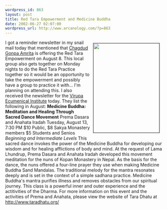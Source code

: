 ```yaml
--- 
wordpress_id: 863
layout: post
title: Red Tara Empowerment and Medicine Buddha
date: 2002-06-27 02:07:00
wordpress_url: http://www.arcanology.com/?p=863
---
```

<img width="211" vspace="10" hspace="10" height="286" border="1" align="right" src="http://www.zhangzhung.net/lj/red-tara.jpg" />I got a reminder newsletter in my snail mail today that mentioned that <a href="http://www.cmc.net/%7Eamrita/">Chagdud Gonpa Amrita</a> is offering the Red Tara Empowerment on August 8. This local group also gets together on Monday nights to do the Red Tara Practice together so it would be an opportunity to take the empowerment and possibly have a group to practice it with... I'm planning on attending this. I also received the newsletter for the <a href="http://www.sakya.org/vei/">Virupa Ecumenical Institute</a> today. They list the following in August: <strong>Medicine Buddha: Meditation and Healing Through Sacred Dance Movement</strong> Prema Dasara and Anahata Iradah Tuesday, August 13, 7:30 PM $10 Public, $8 Sakya Monastery members $5 Students and Senios <em>Beginning and Intermediate Levels</em> This sacred dance invokes the power of the Medicine Buddha for developing our wisdom and for healing afflictions of body and mind. At the request of Lama Lhundrup, Prema Dasara and Anahata Iradah developed this movement meditation for the nuns of Kopan Monastery in Nepal. As the basis for the dance, the nuns offered a four-line prayer they use when making Medicine Buddha Sand Mandalas. The traditional melody for the mantra resonates deeply and is set in the context of a simple sadhana practice. Medicine Buddha's mantra purifies illness and removes obstacles from our spiritual journey. This class is a powerful inner and outer experience and the actitivities of the Dharma. For more information on this event and the activities of Prema and Anahata, please view the website of Tara Dhatu at <a href="http://www.taradhatu.org/">http://www.taradhatu.org/</a>